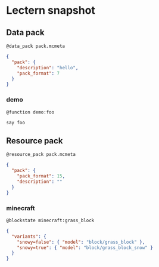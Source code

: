# Lectern snapshot

## Data pack

`@data_pack pack.mcmeta`

```json
{
  "pack": {
    "description": "hello",
    "pack_format": 7
  }
}
```

### demo

`@function demo:foo`

```mcfunction
say foo
```

## Resource pack

`@resource_pack pack.mcmeta`

```json
{
  "pack": {
    "pack_format": 15,
    "description": ""
  }
}
```

### minecraft

`@blockstate minecraft:grass_block`

```json
{
  "variants": {
    "snowy=false": { "model": "block/grass_block" },
    "snowy=true": { "model": "block/grass_block_snow" }
  }
}
```
